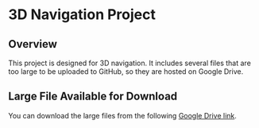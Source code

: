 # 3D Navigation Project

## Overview
This project is designed for 3D navigation. It includes several files that are too large to be uploaded to GitHub, so they are hosted on Google Drive.

## Large File Available for Download
You can download the large files from the following [Google Drive link](https://drive.google.com/drive/folders/1J9E7Ll5AZVz_KSi8g96xpyB_lwoB6inS?usp=drive_link).


